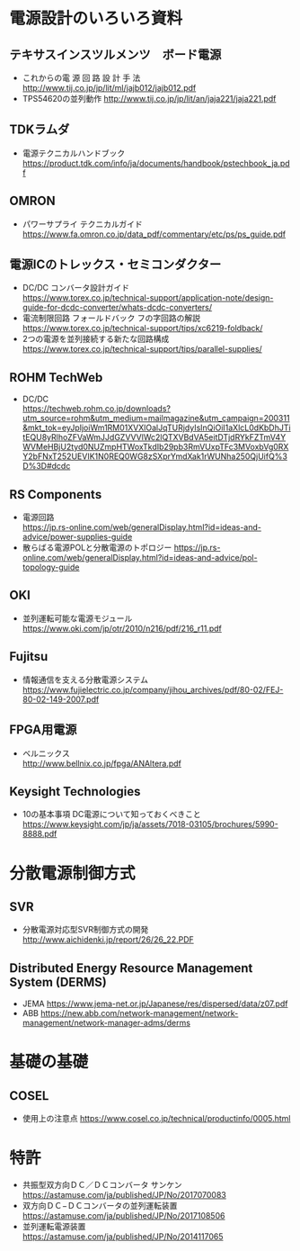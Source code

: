 # 電源設計のいろいろ資料

## テキサスインスツルメンツ　ボード電源
- これからの電 源 回 路 設 計 手 法  
  http://www.tij.co.jp/jp/lit/ml/jajb012/jajb012.pdf
- TPS54620の並列動作
  http://www.tij.co.jp/jp/lit/an/jaja221/jaja221.pdf
 
## TDKラムダ
- 電源テクニカルハンドブック  
  https://product.tdk.com/info/ja/documents/handbook/pstechbook_ja.pdf
  
## OMRON
- パワーサプライ テクニカルガイド  
  https://www.fa.omron.co.jp/data_pdf/commentary/etc/ps/ps_guide.pdf
  
## 電源ICのトレックス・セミコンダクター  
- DC/DC コンバータ設計ガイド  
  https://www.torex.co.jp/technical-support/application-note/design-guide-for-dcdc-converter/whats-dcdc-converters/
- 電流制限回路 フォールドバック フの字回路の解説  
  https://www.torex.co.jp/technical-support/tips/xc6219-foldback/  
- 2つの電源を並列接続する新たな回路構成  
  https://www.torex.co.jp/technical-support/tips/parallel-supplies/
  
  
## ROHM TechWeb
- DC/DC  
  https://techweb.rohm.co.jp/downloads?utm_source=rohm&utm_medium=mailmagazine&utm_campaign=200311&mkt_tok=eyJpIjoiWm1RM01XVXlOalJqTURjdyIsInQiOiI1aXlcL0dKbDhJTitEQU8yRlhoZFVaWmJJdGZVVVlWc2lQTXVBdVA5eitDTjdRYkFZTmV4YWVMeHBjU2tyd0NUZmpHTWoxTkdIb29pb3RmVUxpTFc3MVoxbVg0RXY2bFNxT252UEVIK1N0REQ0WG8zSXprYmdXak1rWUNha250QjUifQ%3D%3D#dcdc

## RS Components
- 電源回路  
  https://jp.rs-online.com/web/generalDisplay.html?id=ideas-and-advice/power-supplies-guide
- 散らばる電源POLと分散電源のトポロジー
  https://jp.rs-online.com/web/generalDisplay.html?id=ideas-and-advice/pol-topology-guide
  
## OKI
- 並列運転可能な電源モジュール
  https://www.oki.com/jp/otr/2010/n216/pdf/216_r11.pdf
  
## Fujitsu
- 情報通信を支える分散電源システム
  https://www.fujielectric.co.jp/company/jihou_archives/pdf/80-02/FEJ-80-02-149-2007.pdf
  
## FPGA用電源
- ベルニックス  
  http://www.bellnix.co.jp/fpga/ANAltera.pdf
  
## Keysight Technologies
- 10の基本事項 DC電源について知っておくべきこと
  https://www.keysight.com/jp/ja/assets/7018-03105/brochures/5990-8888.pdf

# 分散電源制御方式  
## SVR  
- 分散電源対応型SVR制御方式の開発  
  http://www.aichidenki.jp/report/26/26_22.PDF


## Distributed Energy Resource Management System (DERMS)
- JEMA
 https://www.jema-net.or.jp/Japanese/res/dispersed/data/z07.pdf
- ABB
 https://new.abb.com/network-management/network-management/network-manager-adms/derms
 
# 基礎の基礎
## COSEL
- 使用上の注意点
  https://www.cosel.co.jp/technical/productinfo/0005.html
  
# 特許
- 共振型双方向ＤＣ／ＤＣコンバータ サンケン  
  https://astamuse.com/ja/published/JP/No/2017070083
- 双方向ＤＣ−ＤＣコンバータの並列運転装置  
  https://astamuse.com/ja/published/JP/No/2017108506
- 並列運転電源装置  
  https://astamuse.com/ja/published/JP/No/2014117065
  
 
